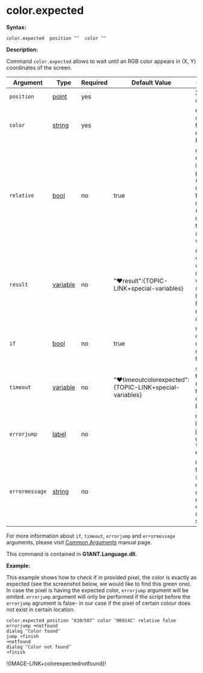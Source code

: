 # color.expected

**Syntax:**

```G1ANT
color.expected  position ‴‴  color ‴‴ 

```

**Description:**

Command `color.expected` allows to wait until an RGB color appears in (X, Y) coordinates of the screen.

| Argument | Type | Required | Default Value | Description |
| -------- | ---- | -------- | ------------- | ----------- |
|`position`| [point](https://github.com/G1ANT-Robot/G1ANT.Manual/blob/master/G1ANT-Language/Structures/bool.md) | yes |  | X,Y coordinates |
|`color`| [string](https://github.com/G1ANT-Robot/G1ANT.Manual/blob/master/G1ANT-Language/Structures/bool.md) | yes |  | expected color in hex format defined as RRGGBB |
|`relative`| [bool](https://github.com/G1ANT-Robot/G1ANT.Manual/blob/master/G1ANT-Language/Structures/bool.md) | no | true | coordinates can be set in absolute position (argument relative false) or relatively (argument relative true) to the active window |
|`result`| [variable](https://github.com/G1ANT-Robot/G1ANT.Manual/blob/master/G1ANT-Language/Special-Characters/variable.md) | no | "♥result":{TOPIC-LINK+special-variables}  | name of a variable where returned value will be stored (in hexadecimal format described as RRGGBB)  |
|`if`| [bool](https://github.com/G1ANT-Robot/G1ANT.Manual/blob/master/G1ANT-Language/Structures/bool.md) | no | true | runs the command only if condition is true |
|`timeout`| [variable](https://github.com/G1ANT-Robot/G1ANT.Manual/blob/master/G1ANT-Language/Special-Characters/variable.md) | no | "♥timeoutcolorexpected":{TOPIC-LINK+special-variables} | specifies time in milliseconds to wait for command to be executed |
|`errorjump`| [label](https://github.com/G1ANT-Robot/G1ANT.Manual/blob/master/G1ANT-Language/Structures/bool.md) | no |  | name of the label to jump to if given `timeout` expires |
|`errormessage`| [string](https://github.com/G1ANT-Robot/G1ANT.Manual/blob/master/G1ANT-Language/Structures/bool.md) | no | | message that will be shown in case error occurs and no `errorjump` argument is specified |

For more information about `if`, `timeout`, `errorjump` and `errormessage` arguments, please visit [Common Arguments](https://github.com/G1ANT-Robot/G1ANT.Manual/blob/master/G1ANT-Language/Common-Arguments.md)  manual page.

This command is contained in **G1ANT.Language.dll.**

**Example:**

This example shows how to check if in provided pixel, the color is exactly as expected (see the screenshot below, we would like to find this green one). In case the pixel is having the expected color, `errorjump` argument will be omited. `errorjump` argument will only be performed if the script before the `errorjump` agrument is false- in our case if the pixel of certain colour does not exist in certain location.

```G1ANT
color.expected position ‴610⫽507‴ color ‴06914C‴ relative false  errorjump ➜notfound
dialog ‴Color found‴
jump ➜finish
➜notfound
dialog ‴Color not found‴
➜finish

```

!{IMAGE-LINK+colorexpectednotfound}!